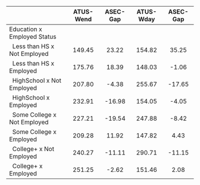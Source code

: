 
|                      |    ATUS-Wend |     ASEC-Gap |    ATUS-Wday |     ASEC-Gap |
| -------------------- | :----------: | :----------: | :----------: | :----------: |
| Education x Employed Status |              |              |              |              |
| &nbsp;&nbsp;Less than HS x Not Employed |       149.45 |        23.22 |       154.82 |        35.25 |
| &nbsp;&nbsp;Less than HS x Employed |       175.76 |        18.39 |       148.03 |        -1.06 |
| &nbsp;&nbsp;HighSchool x Not Employed |       207.80 |        -4.38 |       255.67 |       -17.65 |
| &nbsp;&nbsp;HighSchool x Employed |       232.91 |       -16.98 |       154.05 |        -4.05 |
| &nbsp;&nbsp;Some College x Not Employed |       227.21 |       -19.54 |       247.88 |        -8.42 |
| &nbsp;&nbsp;Some College x Employed |       209.28 |        11.92 |       147.82 |         4.43 |
| &nbsp;&nbsp;College+ x Not Employed |       240.27 |       -11.11 |       290.71 |       -11.15 |
| &nbsp;&nbsp;College+ x Employed |       251.25 |        -2.62 |       151.46 |         2.08 |

